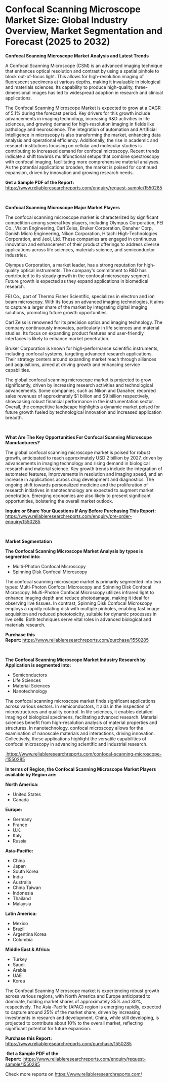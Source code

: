 <p><h1>Confocal Scanning Microscope Market Size: Global Industry Overview, Market Segmentation and Forecast (2025 to 2032)</h1></p><p><strong>Confocal Scanning Microscope Market Analysis and Latest Trends</strong></p>
<p><p>A Confocal Scanning Microscope (CSM) is an advanced imaging technique that enhances optical resolution and contrast by using a spatial pinhole to block out-of-focus light. This allows for high-resolution imaging of fluorescent specimens at various depths, making it invaluable in biological and materials sciences. Its capability to produce high-quality, three-dimensional images has led to widespread adoption in research and clinical applications.</p><p>The Confocal Scanning Microscope Market is expected to grow at a CAGR of 5.1% during the forecast period. Key drivers for this growth include advancements in imaging technology, increasing R&D activities in life sciences, and growing demand for high-resolution imaging in fields like pathology and neuroscience. The integration of automation and Artificial Intelligence in microscopy is also transforming the market, enhancing data analysis and operational efficiency. Additionally, the rise in academic and research institutions focusing on cellular and molecular studies is contributing to increased demand for confocal microscopy. Recent trends indicate a shift towards multifunctional setups that combine spectroscopy with confocal imaging, facilitating more comprehensive material analyses. As the potential applications broaden, the market is poised for continued expansion, driven by innovation and growing research needs.</p></p>
<p><strong>Get a Sample PDF of the Report:&nbsp;</strong> <a href="https://www.reliableresearchreports.com/enquiry/request-sample/1550285?utm_campaign=2102&utm_medium=2&utm_source=Github&utm_content=ia&utm_term=20022025&utm_id=confocal-scanning-microscope">https://www.reliableresearchreports.com/enquiry/request-sample/1550285</a></p>
<p>&nbsp;</p>
<p><strong>Confocal Scanning Microscope Major Market Players</strong></p>
<p><p>The confocal scanning microscope market is characterized by significant competition among several key players, including Olympus Corporation, FEI Co., Vision Engineering, Carl Zeiss, Bruker Corporation, Danaher Corp, Danish Micro Engineering, Nikon Corporation, Hitachi High-Technologies Corporation, and Jeol, Ltd. These companies are engaged in continuous innovation and enhancement of their product offerings to address diverse applications across life sciences, materials science, and semiconductor industries.</p><p>Olympus Corporation, a market leader, has a strong reputation for high-quality optical instruments. The company's commitment to R&D has contributed to its steady growth in the confocal microscopy segment. Future growth is expected as they expand applications in biomedical research.</p><p>FEI Co., part of Thermo Fisher Scientific, specializes in electron and ion beam microscopy. With its focus on advanced imaging technologies, it aims to capture a larger share of the market by integrating digital imaging solutions, promoting future growth opportunities.</p><p>Carl Zeiss is renowned for its precision optics and imaging technology. The company continuously innovates, particularly in life sciences and material studies. Its focus on expanding product features and user-friendly interfaces is likely to enhance market penetration.</p><p>Bruker Corporation is known for high-performance scientific instruments, including confocal systems, targeting advanced research applications. Their strategy centers around expanding market reach through alliances and acquisitions, aimed at driving growth and enhancing service capabilities.</p><p>The global confocal scanning microscope market is projected to grow significantly, driven by increasing research activities and technological advancements. Some companies, such as Nikon and Danaher, recorded sales revenues of approximately $1 billion and $9 billion respectively, showcasing robust financial performance in the instrumentation sector. Overall, the competitive landscape highlights a dynamic market poised for future growth fueled by technological innovation and increased application breadth.</p></p>
<p>&nbsp;</p>
<p><strong>What Are The Key Opportunities For Confocal Scanning Microscope Manufacturers?</strong></p>
<p><p>The global confocal scanning microscope market is poised for robust growth, anticipated to reach approximately USD 2 billion by 2027, driven by advancements in imaging technology and rising demand in biological research and material science. Key growth trends include the integration of automated features, improvements in resolution and imaging speed, and an increase in applications across drug development and diagnostics. The ongoing shift towards personalized medicine and the proliferation of research initiatives in nanotechnology are expected to augment market penetration. Emerging economies are also likely to present significant opportunities, bolstering the overall market outlook.</p></p>
<p><strong>Inquire or Share Your Questions If Any Before Purchasing This Report:</strong> <a href="https://www.reliableresearchreports.com/enquiry/pre-order-enquiry/1550285?utm_campaign=2102&utm_medium=2&utm_source=Github&utm_content=ia&utm_term=20022025&utm_id=confocal-scanning-microscope">https://www.reliableresearchreports.com/enquiry/pre-order-enquiry/1550285</a></p>
<p>&nbsp;</p>
<p><strong>Market Segmentation</strong></p>
<p><strong>The Confocal Scanning Microscope Market Analysis by types is segmented into:</strong></p>
<p><ul><li>Multi-Photon Confocal Microscopy</li><li>Spinning Disk Confocal Microscopy</li></ul></p>
<p><p>The confocal scanning microscope market is primarily segmented into two types: Multi-Photon Confocal Microscopy and Spinning Disk Confocal Microscopy. Multi-Photon Confocal Microscopy utilizes infrared light to enhance imaging depth and reduce photodamage, making it ideal for observing live tissues. In contrast, Spinning Disk Confocal Microscopy employs a rapidly rotating disk with multiple pinholes, enabling fast image acquisition and reduced phototoxicity, suitable for dynamic processes in live cells. Both techniques serve vital roles in advanced biological and materials research.</p></p>
<p><strong>Purchase this Report:&nbsp;</strong><a href="https://www.reliableresearchreports.com/purchase/1550285?utm_campaign=2102&utm_medium=2&utm_source=Github&utm_content=ia&utm_term=20022025&utm_id=confocal-scanning-microscope">https://www.reliableresearchreports.com/purchase/1550285</a></p>
<p>&nbsp;</p>
<p><strong>The Confocal Scanning Microscope Market Industry Research by Application is segmented into:</strong></p>
<p><ul><li>Semiconductors</li><li>Life Sciences</li><li>Material Sciences</li><li>Nanotechnology</li></ul></p>
<p><p>The confocal scanning microscope market finds significant applications across various sectors. In semiconductors, it aids in the inspection of microstructures and quality control. In life sciences, it enables detailed imaging of biological specimens, facilitating advanced research. Material sciences benefit from high-resolution analysis of material properties and structures. In nanotechnology, confocal microscopy allows for the examination of nanoscale materials and interactions, driving innovation. Collectively, these applications highlight the versatile capabilities of confocal microscopy in advancing scientific and industrial research.</p></p>
<p><a href="https://www.reliableresearchreports.com/confocal-scanning-microscope-r1550285?utm_campaign=2102&utm_medium=2&utm_source=Github&utm_content=ia&utm_term=20022025&utm_id=confocal-scanning-microscope">&nbsp;https://www.reliableresearchreports.com/confocal-scanning-microscope-r1550285</a></p>
<p><strong>In terms of Region, the Confocal Scanning Microscope Market Players available by Region are:</strong></p>
<p>
    <p> <strong> North America: </strong>
        <ul>
            <li>United States</li>
            <li>Canada</li>
        </ul>
        </p> 
    <p> <strong> Europe: </strong>
        <ul>
            <li>Germany</li>
            <li>France</li>
            <li>U.K.</li>
            <li>Italy</li>
            <li>Russia</li>
        </ul>
        </p> 
    <p> <strong> Asia-Pacific: </strong>
        <ul>
            <li>China</li>
            <li>Japan</li>
            <li>South Korea</li>
            <li>India</li>
            <li>Australia</li>
            <li>China Taiwan</li>
            <li>Indonesia</li>
            <li>Thailand</li>
            <li>Malaysia</li>
        </ul>
        </p> 
    <p> <strong> Latin America: </strong>
        <ul>
            <li>Mexico</li>
            <li>Brazil</li>
            <li>Argentina Korea</li>
            <li>Colombia</li>
        </ul>
        </p> 
    <p> <strong> Middle East & Africa: </strong>
        <ul>
            <li>Turkey</li>
            <li>Saudi</li>
            <li>Arabia</li>
            <li>UAE</li>
            <li>Korea</li>
        </ul>
    </p>
    </p>
<p><p>The Confocal Scanning Microscope market is experiencing robust growth across various regions, with North America and Europe anticipated to dominate, holding market shares of approximately 35% and 30%, respectively. The Asia-Pacific (APAC) region is emerging rapidly, expected to capture around 25% of the market share, driven by increasing investments in research and development. China, while still developing, is projected to contribute about 10% to the overall market, reflecting significant potential for future expansion.</p></p>
<p><strong>Purchase this Report: </strong><a href="https://www.reliableresearchreports.com/purchase/1550285?utm_campaign=2102&utm_medium=2&utm_source=Github&utm_content=ia&utm_term=20022025&utm_id=confocal-scanning-microscope">https://www.reliableresearchreports.com/purchase/1550285</a></p>
<p>&nbsp;<strong>Get a Sample PDF of the Report:&nbsp;&nbsp;</strong><a href="https://www.reliableresearchreports.com/enquiry/request-sample/1550285?utm_campaign=2102&utm_medium=2&utm_source=Github&utm_content=ia&utm_term=20022025&utm_id=confocal-scanning-microscope">https://www.reliableresearchreports.com/enquiry/request-sample/1550285</a></p>
<p><strong></strong></p>
<p>Check more reports on <a href="https://www.reliableresearchreports.com/?utm_campaign=2102&utm_medium=2&utm_source=Github&utm_content=ia&utm_term=20022025&utm_id=confocal-scanning-microscope">https://www.reliableresearchreports.com/</a></p>